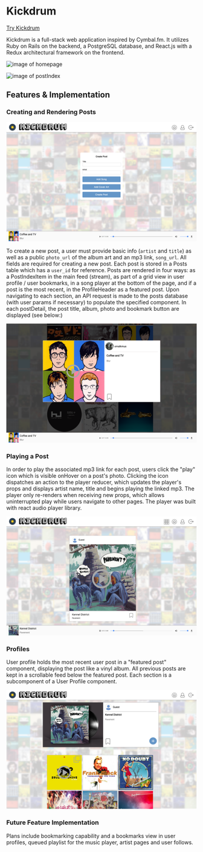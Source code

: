 # Kickdrum

[Try Kickdrum][Live]

[Live]: http://www.kickdrum.io/

Kickdrum is a full-stack web application inspired by Cymbal.fm.  It utilizes Ruby on Rails on the backend, a PostgreSQL database, and React.js with a Redux architectural framework on the frontend.  

  ![image of homepage](images/home_page.png)

  ![image of postIndex](images/post_index.png)

## Features & Implementation


### Creating and Rendering Posts

  ![image of post-form](images/post_form.png)

  To create a new post, a user must provide basic info (`artist` and `title`) as well as a public `photo_url` of the album art and an mp3 link, `song_url`. All fields are required for creating a new post. Each post is stored in a Posts table which has a `user_id` for reference. Posts are rendered in four ways: as a PostIndexItem in the main feed (stream), as part of a grid view in user profile / user bookmarks, in a song player at the bottom of the page, and if a post is the most recent, in the ProfileHeader as a featured post. Upon navigating to each section, an API request is made to the posts database (with user params if necessary) to populate the specified component. In each postDetail, the post title, album, photo and bookmark button are displayed (see below:)

  ![image of postIndexItem](images/post_item.png)


### Playing a Post

  In order to play the associated mp3 link for each post, users click the "play" icon which is visible onHover on a post's photo. Clicking the icon dispatches an action to the player reducer, which updates the player's props and displays artist name, title and begins playing the linked mp3. The player only re-renders when receiving new props, which allows uninterrupted play while users navigate to other pages. The player was built with react audio player library.

  ![image of player at bottom of page](images/playbar.png)


### Profiles

User profile holds the most recent user post in a "featured post" component, displaying the post like a vinyl album. All previous posts are kept in a scrollable
feed below the featured post. Each section is a subcomponent of a User Profile component.

![image of profile with bookmarks tab](images/profile_page.png)


### Future Feature Implementation

Plans include bookmarking capability and a bookmarks view in user profiles, queued
playlist for the music player, artist pages and user follows.
